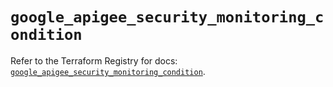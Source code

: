 # `google_apigee_security_monitoring_condition`

Refer to the Terraform Registry for docs: [`google_apigee_security_monitoring_condition`](https://registry.terraform.io/providers/hashicorp/google-beta/6.49.3/docs/resources/google_apigee_security_monitoring_condition).
